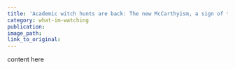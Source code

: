 ```yaml
---
title: 'Academic witch hunts are back: The new McCarthyism, a sign of the stupidity of the post-truth era'
category: what-im-watching
publication:
image_path:
link_to_original:
---
```

content here